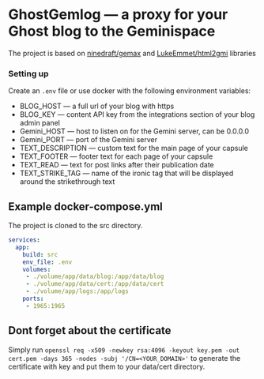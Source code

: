 # GhostGemlog — a proxy for your Ghost blog to the Geminispace
The project is based on [ninedraft/gemax](https://github.com/ninedraft/gemax) and [LukeEmmet/html2gmi](https://github.com/LukeEmmet/html2gmi) libraries

### Setting up
Create an `.env` file or use docker with the following environment variables:
- BLOG_HOST — a full url of your blog with https
- BLOG_KEY — content API key from the integrations section of your blog admin panel 
- Gemini_HOST — host to listen on for the Gemini server, can be 0.0.0.0
- Gemini_PORT — port of the Gemini server
- TEXT_DESCRIPTION — custom text for the main page of your capsule
- TEXT_FOOTER — footer text for each page of your capsule
- TEXT_READ — text for post links after their publication date
- TEXT_STRIKE_TAG — name of the ironic tag that will be displayed around the strikethrough text

## Example docker-compose.yml
The project is cloned to the src directory.
``` yaml
services:
  app:
    build: src
    env_file: .env
    volumes:
     - ./volume/app/data/blog:/app/data/blog
     - ./volume/app/data/cert:/app/data/cert
     - ./volume/app/logs:/app/logs
    ports:
     - 1965:1965
```

## Dont forget about the certificate
Simply run `openssl req -x509 -newkey rsa:4096 -keyout key.pem -out cert.pem -days 365 -nodes -subj '/CN=<YOUR_DOMAIN>'` to generate the certificate with key and put them to your data/cert directory.